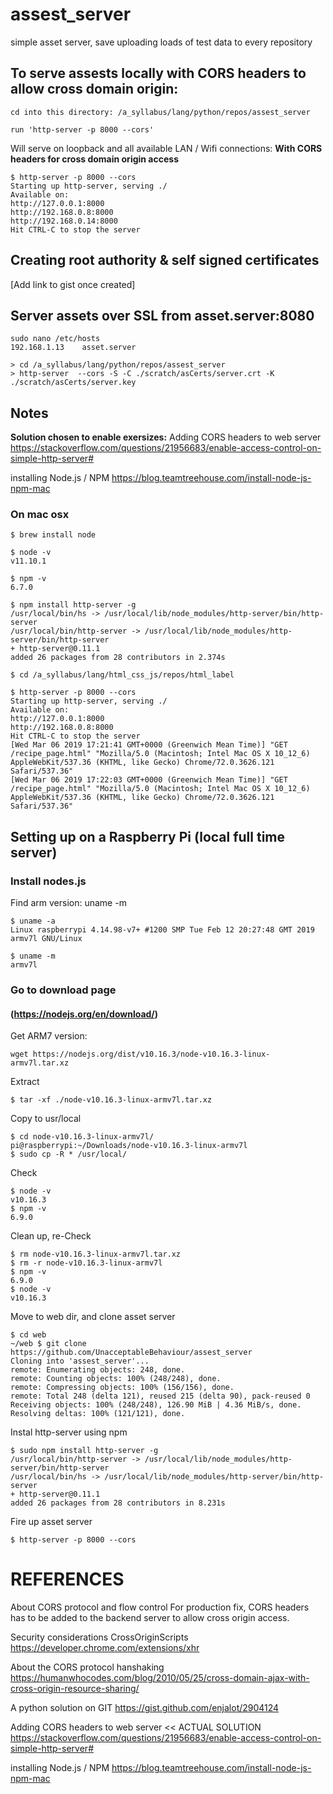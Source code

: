 # assest_server
simple asset server, save uploading loads of test data to every repository

## To serve assests locally with CORS headers to allow cross domain origin:

```
cd into this directory: /a_syllabus/lang/python/repos/assest_server

run 'http-server -p 8000 --cors'
```

Will serve on loopback and all available LAN / Wifi connections:
**With CORS headers for cross domain origin access**

```
$ http-server -p 8000 --cors
Starting up http-server, serving ./
Available on:
http://127.0.0.1:8000
http://192.168.0.8:8000
http://192.168.0.14:8000
Hit CTRL-C to stop the server
```

## Creating root authority & self signed certificates
[Add link to gist once created]

## Server assets over SSL from asset.server:8080
```
sudo nano /etc/hosts
192.168.1.13    asset.server

> cd /a_syllabus/lang/python/repos/assest_server
> http-server  --cors -S -C ./scratch/asCerts/server.crt -K ./scratch/asCerts/server.key
```

## Notes
**Solution chosen to enable exersizes:**
Adding CORS headers to web server
https://stackoverflow.com/questions/21956683/enable-access-control-on-simple-http-server#

installing Node.js / NPM
https://blog.teamtreehouse.com/install-node-js-npm-mac

### On mac osx
```
$ brew install node

$ node -v
v11.10.1

$ npm -v
6.7.0

$ npm install http-server -g
/usr/local/bin/hs -> /usr/local/lib/node_modules/http-server/bin/http-server
/usr/local/bin/http-server -> /usr/local/lib/node_modules/http-server/bin/http-server
+ http-server@0.11.1
added 26 packages from 28 contributors in 2.374s

$ cd /a_syllabus/lang/html_css_js/repos/html_label

$ http-server -p 8000 --cors
Starting up http-server, serving ./
Available on:
http://127.0.0.1:8000
http://192.168.0.8:8000
Hit CTRL-C to stop the server
[Wed Mar 06 2019 17:21:41 GMT+0000 (Greenwich Mean Time)] "GET /recipe_page.html" "Mozilla/5.0 (Macintosh; Intel Mac OS X 10_12_6) AppleWebKit/537.36 (KHTML, like Gecko) Chrome/72.0.3626.121 Safari/537.36"
[Wed Mar 06 2019 17:22:03 GMT+0000 (Greenwich Mean Time)] "GET /recipe_page.html" "Mozilla/5.0 (Macintosh; Intel Mac OS X 10_12_6) AppleWebKit/537.36 (KHTML, like Gecko) Chrome/72.0.3626.121 Safari/537.36"
```



## Setting up on a Raspberry Pi (local full time server)
### Install nodes.js
Find arm version: uname -m
```
$ uname -a
Linux raspberrypi 4.14.98-v7+ #1200 SMP Tue Feb 12 20:27:48 GMT 2019 armv7l GNU/Linux

$ uname -m
armv7l
```

### Go to download page
#### (https://nodejs.org/en/download/)
Get ARM7 version:
```
wget https://nodejs.org/dist/v10.16.3/node-v10.16.3-linux-armv7l.tar.xz
```

Extract
```
$ tar -xf ./node-v10.16.3-linux-armv7l.tar.xz
```

Copy to usr/local
```
$ cd node-v10.16.3-linux-armv7l/
pi@raspberrypi:~/Downloads/node-v10.16.3-linux-armv7l
$ sudo cp -R * /usr/local/
```

Check
```
$ node -v
v10.16.3
$ npm -v
6.9.0
```

Clean up, re-Check
```
$ rm node-v10.16.3-linux-armv7l.tar.xz
$ rm -r node-v10.16.3-linux-armv7l
$ npm -v
6.9.0
$ node -v
v10.16.3
```

Move to web dir, and clone asset server
```
$ cd web
~/web $ git clone https://github.com/UnacceptableBehaviour/assest_server
Cloning into 'assest_server'...
remote: Enumerating objects: 248, done.
remote: Counting objects: 100% (248/248), done.
remote: Compressing objects: 100% (156/156), done.
remote: Total 248 (delta 121), reused 215 (delta 90), pack-reused 0
Receiving objects: 100% (248/248), 126.90 MiB | 4.36 MiB/s, done.
Resolving deltas: 100% (121/121), done.
```

Instal http-server using npm
```
$ sudo npm install http-server -g
/usr/local/bin/http-server -> /usr/local/lib/node_modules/http-server/bin/http-server
/usr/local/bin/hs -> /usr/local/lib/node_modules/http-server/bin/http-server
+ http-server@0.11.1
added 26 packages from 28 contributors in 8.231s
```

Fire up asset server
```
$ http-server -p 8000 --cors
```





# REFERENCES
About CORS protocol and flow control
For production fix, CORS headers has to be added to the backend server to allow cross origin access.

Security considerations CrossOriginScripts
https://developer.chrome.com/extensions/xhr

About the CORS protocol hanshaking
https://humanwhocodes.com/blog/2010/05/25/cross-domain-ajax-with-cross-origin-resource-sharing/

A python solution on GIT
https://gist.github.com/enjalot/2904124

Adding CORS headers to web server        << ACTUAL SOLUTION
https://stackoverflow.com/questions/21956683/enable-access-control-on-simple-http-server#

installing Node.js / NPM
https://blog.teamtreehouse.com/install-node-js-npm-mac
